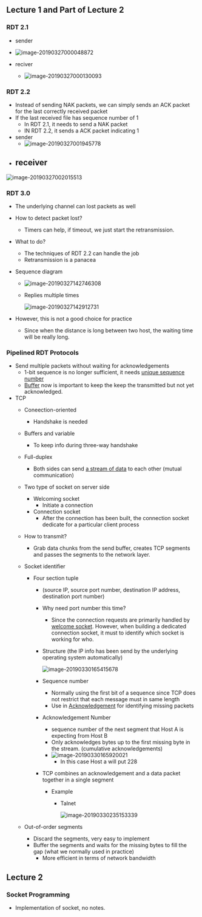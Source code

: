 ## Lecture 1 and Part of Lecture 2

### RDT 2.1

-  sender
  - ![image-20190327000048872](assets/image-20190327000048872.png)

- reciver
  - ![image-20190327000130093](assets/image-20190327000130093.png)

### RDT 2.2

- Instead of sending NAK packets, we can simply sends an ACK packet for the last correctly received packet
- If the last received file has sequence number of 1
  - In RDT 2.1, it needs to send a NAK packet
  - IN RDT 2.2, it sends a ACK packet indicating 1
- sender
  - ![image-20190327001945778](assets/image-20190327001945778.png)
- receiver
  - 

![image-20190327002015513](assets/image-20190327002015513.png)



### RDT 3.0

- The underlying channel can lost packets as well

- How to detect packet lost?

  - Timers can help, if timeout, we just start the retransmission.

- What to do?

  - The techniques of RDT 2.2 can handle the job
  - Retransmission is a panacea

- Sequence diagram

  - ![image-20190327142746308](assets/image-20190327142746308.png)

  - Replies multiple times

    ![image-20190327142912731](assets/image-20190327142912731.png)

- However, this is not a good choice for practice

  - Since when the distance is long between two host, the waiting time will be really long.

### Pipelined RDT Protocols

- Send multiple packets without waiting for acknowledgements
  -  1-bit sequence is no longer sufficient, it needs <u>unique sequence number</u>
  - <u>Buffer</u> now is important to keep the keep the transmitted but not yet acknowledged.
- TCP
  - Coneection-oriented

    - Handshake is needed

  - Buffers and variable

    - To keep info during three-way handshake

  - Full-duplex

    - Both sides can send <u>a stream of data</u> to each other (mutual communication)

  - Two type of socket on server side

    - Welcoming socket
      - Initiate a connection
    - Connection socket
      - After the connection has been built, the connection socket dedicate for a particular client process

  - How to transmit? 

    - Grab data chunks from the send buffer, creates TCP segments and passes the segments to the network layer.

  - Socket identifier

    - Four section tuple

      - (source IP, source port number, destination IP address, destination port number)

      - Why need port number this time?

        - Since the connection requests are primarily handled by <u>welcome socket</u>. However, when building a dedicated connection socket, it must to identify which socket is working for who.

      - Structure (the IP info has been send by the underlying operating system automatically)

        ![image-20190330165415678](assets/image-20190330165415678.png)

      - Sequence number

        - Normally using the first bit of a sequence since TCP does not restrict that each message must in same length
        - Use in <u>Acknowledgement</u> for identifying missing packets

      - Acknowledgement Number

        - sequence number of the next segment that Host A is expecting from Host B
        - Only acknowledges bytes up to the first missing byte in the stream. (cumulative acknowledgements)
        - ![image-20190330165920021](assets/image-20190330165920021.png)
          - In this case Host a will put 228

      - TCP combines an acknowledgement and a data packet together in a single segment

        - Example

          - Talnet

            ![image-20190330235153339](assets/image-20190330235153339.png)

  - Out-of-order segments

    - Discard the segments, very easy to implement
    - Buffer the segments and waits for the missing bytes to fill the gap (what we normally used in practice)
      - More efficient in terms of network bandwidth

## Lecture 2 

### Socket Programming

- Implementation of socket, no notes.


